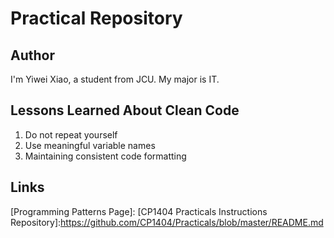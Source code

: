 # Practical Repository

## Author
I'm Yiwei Xiao, a student from JCU. My major is IT.

## Lessons Learned About Clean Code
1. Do not repeat yourself
2. Use meaningful variable names
3. Maintaining consistent code formatting

## Links
[Programming Patterns Page]:
[CP1404 Practicals Instructions Repository]:https://github.com/CP1404/Practicals/blob/master/README.md
